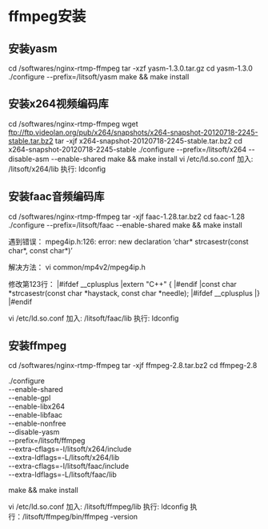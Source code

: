 # ffmpeg安装

## 安装yasm

cd /softwares/nginx-rtmp-ffmpeg
tar -xzf yasm-1.3.0.tar.gz
cd yasm-1.3.0
./configure --prefix=/litsoft/yasm
make && make install

## 安装x264视频编码库
cd /softwares/nginx-rtmp-ffmpeg
wget ftp://ftp.videolan.org/pub/x264/snapshots/x264-snapshot-20120718-2245-stable.tar.bz2
tar -xjf x264-snapshot-20120718-2245-stable.tar.bz2
cd x264-snapshot-20120718-2245-stable
./configure --prefix=/litsoft/x264 --disable-asm --enable-shared
make && make install 
vi /etc/ld.so.conf
加入: /litsoft/x264/lib
执行: ldconfig

## 安装faac音频编码库
cd /softwares/nginx-rtmp-ffmpeg
tar -xjf faac-1.28.tar.bz2
cd faac-1.28
./configure --prefix=/litsoft/faac --enable-shared
make && make install

遇到错误：
mpeg4ip.h:126: error: new declaration ‘char* strcasestr(const char*, const char*)’

解决方法：
vi common/mp4v2/mpeg4ip.h

修改第123行： 
|#ifdef __cplusplus 
|extern "C++" { 
|#endif 
|const char *strcasestr(const char *haystack, const char *needle); 
|#ifdef __cplusplus 
|} 
|#endif

vi /etc/ld.so.conf
加入: /litsoft/faac/lib
执行: ldconfig

## 安装ffmpeg
cd /softwares/nginx-rtmp-ffmpeg
tar -xjf ffmpeg-2.8.tar.bz2
cd ffmpeg-2.8

./configure \
--enable-shared \
--enable-gpl \
--enable-libx264 \
--enable-libfaac \
--enable-nonfree \
--disable-yasm \
--prefix=/litsoft/ffmpeg \
--extra-cflags=-I/litsoft/x264/include \
--extra-ldflags=-L/litsoft/x264/lib \
--extra-cflags=-I/litsoft/faac/include \
--extra-ldflags=-L/litsoft/faac/lib

make && make install

vi /etc/ld.so.conf
加入: /litsoft/ffmpeg/lib
执行: ldconfig
执行：/litsoft/ffmpeg/bin/ffmpeg -version